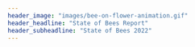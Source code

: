```yaml
---
header_image: "images/bee-on-flower-animation.gif"
header_headline: "State of Bees Report"
header_subheadline: "State of Bees 2022"
---
```


